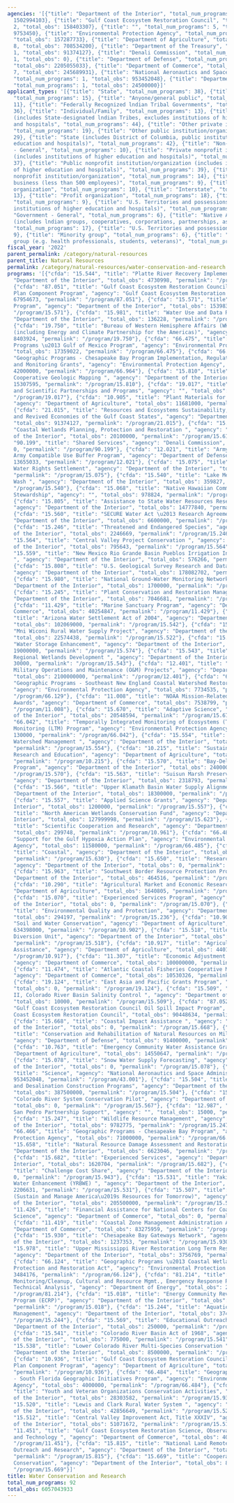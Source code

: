 ```yaml
---
agencies: '[{"title": "Department of the Interior", "total_num_programs": 55, "total_obs":
  1502994103}, {"title": "Gulf Coast Ecosystem Restoration Council", "total_num_programs":
  2, "total_obs": 158403307}, {"title": "", "total_num_programs": 5, "total_obs":
  9753450}, {"title": "Environmental Protection Agency", "total_num_programs": 8,
  "total_obs": 157287733}, {"title": "Department of Agriculture", "total_num_programs":
  8, "total_obs": 708534200}, {"title": "Department of the Treasury", "total_num_programs":
  1, "total_obs": 91374127}, {"title": "Denali Commission", "total_num_programs":
  1, "total_obs": 0}, {"title": "Department of Defense", "total_num_programs": 3,
  "total_obs": 2205055033}, {"title": "Department of Commerce", "total_num_programs":
  7, "total_obs": 245689931}, {"title": "National Aeronautics and Space Administration",
  "total_num_programs": 1, "total_obs": 953452048}, {"title": "Department of Energy",
  "total_num_programs": 1, "total_obs": 24500000}]'
applicant_types: '[{"title": "State", "total_num_programs": 38}, {"title": "Federal",
  "total_num_programs": 15}, {"title": "Anyone/general public", "total_num_programs":
  11}, {"title": "Federally Recognized lndian Tribal Governments", "total_num_programs":
  36}, {"title": "Individual/Family", "total_num_programs": 13}, {"title": "Local
  (includes State-designated lndian Tribes, excludes institutions of higher education
  and hospitals", "total_num_programs": 44}, {"title": "Other private institutions/organizations",
  "total_num_programs": 19}, {"title": "Other public institution/organization", "total_num_programs":
  29}, {"title": "State (includes District of Columbia, public institutions of higher
  education and hospitals)", "total_num_programs": 42}, {"title": "Non-Government
  - General", "total_num_programs": 10}, {"title": "Private nonprofit institution/organization
  (includes institutions of higher education and hospitals)", "total_num_programs":
  37}, {"title": "Public nonprofit institution/organization (includes institutions
  of higher education and hospitals)", "total_num_programs": 39}, {"title": "Quasi-public
  nonprofit institution/organization", "total_num_programs": 14}, {"title": "Small
  business (less than 500 employees)", "total_num_programs": 9}, {"title": "Sponsored
  organization", "total_num_programs": 10}, {"title": "Interstate", "total_num_programs":
  13}, {"title": "Profit organization", "total_num_programs": 18}, {"title": "Intrastate",
  "total_num_programs": 9}, {"title": "U.S. Territories and possessions (includes
  institutions of higher education and hospitals)", "total_num_programs": 19}, {"title":
  "Government - General", "total_num_programs": 6}, {"title": "Native American Organizations
  (includes lndian groups, cooperatives, corporations, partnerships, associations)",
  "total_num_programs": 17}, {"title": "U.S. Territories and possessions", "total_num_programs":
  9}, {"title": "Minority group", "total_num_programs": 6}, {"title": "Specialized
  group (e.g. health professionals, students, veterans)", "total_num_programs": 8}]'
fiscal_year: '2022'
parent_permalink: /category/natural-resources
parent_title: Natural Resources
permalink: /category/natural-resources/water-conservation-and-research
programs: '[{"cfda": "15.544", "title": "Platte River Recovery Implementation ", "agency":
  "Department of the Interior", "total_obs": 4730998, "permalink": "/program/15.544"},
  {"cfda": "87.051", "title": "Gulf Coast Ecosystem Restoration Council Comprehensive
  Plan Component Program", "agency": "Gulf Coast Ecosystem Restoration Council", "total_obs":
  67954673, "permalink": "/program/87.051"}, {"cfda": "15.571", "title": "Salton Sea
  Program", "agency": "Department of the Interior", "total_obs": 1539834, "permalink":
  "/program/15.571"}, {"cfda": "15.981", "title": "Water Use and Data Research", "agency":
  "Department of the Interior", "total_obs": 136228, "permalink": "/program/15.981"},
  {"cfda": "19.750", "title": "Bureau of Western Hemisphere Affairs (WHA) Grant Programs
  (including Energy and Climate Partnership for the Americas)", "agency": "", "total_obs":
  8403924, "permalink": "/program/19.750"}, {"cfda": "66.475", "title": "Geographic
  Programs \u2013 Gulf of Mexico Program", "agency": "Environmental Protection Agency",
  "total_obs": 17359022, "permalink": "/program/66.475"}, {"cfda": "66.964", "title":
  "Geographic Programs - Chesapeake Bay Program Implementation, Regulatory/Accountability
  and Monitoring Grants", "agency": "Environmental Protection Agency", "total_obs":
  42000000, "permalink": "/program/66.964"}, {"cfda": "15.810", "title": "National
  Cooperative Geologic Mapping ", "agency": "Department of the Interior", "total_obs":
  15307595, "permalink": "/program/15.810"}, {"cfda": "19.017", "title": "Environmental
  and Scientific Partnerships and Programs", "agency": "", "total_obs": 355702, "permalink":
  "/program/19.017"}, {"cfda": "10.905", "title": "Plant Materials for Conservation",
  "agency": "Department of Agriculture", "total_obs": 11681000, "permalink": "/program/10.905"},
  {"cfda": "21.015", "title": "Resources and Ecosystems Sustainability, Tourist Opportunities,
  and Revived Economies of the Gulf Coast States", "agency": "Department of the Treasury",
  "total_obs": 91374127, "permalink": "/program/21.015"}, {"cfda": "15.614", "title":
  "Coastal Wetlands Planning, Protection and Restoration ", "agency": "Department
  of the Interior", "total_obs": 20100000, "permalink": "/program/15.614"}, {"cfda":
  "90.199", "title": "Shared Services", "agency": "Denali Commission", "total_obs":
  0, "permalink": "/program/90.199"}, {"cfda": "12.021", "title": "Army National Guard
  Army Compatible Use Buffer Program", "agency": "Department of Defense", "total_obs":
  13655033, "permalink": "/program/12.021"}, {"cfda": "15.075", "title": "Blackfeet
  Water Rights Settlement", "agency": "Department of the Interior", "total_obs": 0,
  "permalink": "/program/15.075"}, {"cfda": "15.540", "title": "Lake Mead/Las Vegas
  Wash ", "agency": "Department of the Interior", "total_obs": 359827, "permalink":
  "/program/15.540"}, {"cfda": "15.068", "title": "Native Hawaiian Community Guest
  Stewardship", "agency": "", "total_obs": 978824, "permalink": "/program/15.068"},
  {"cfda": "15.805", "title": "Assistance to State Water Resources Research Institutes",
  "agency": "Department of the Interior", "total_obs": 14777840, "permalink": "/program/15.805"},
  {"cfda": "15.560", "title": "SECURE Water Act \u2013 Research Agreements", "agency":
  "Department of the Interior", "total_obs": 6600000, "permalink": "/program/15.560"},
  {"cfda": "15.246", "title": "Threatened and Endangered Species", "agency": "Department
  of the Interior", "total_obs": 2246669, "permalink": "/program/15.246"}, {"cfda":
  "15.564", "title": "Central Valley Project Conservation ", "agency": "Department
  of the Interior", "total_obs": 795643, "permalink": "/program/15.564"}, {"cfda":
  "15.559", "title": "New Mexico Rio Grande Basin Pueblos Irrigation Infrastructure
  ", "agency": "Department of the Interior", "total_obs": 576266, "permalink": "/program/15.559"},
  {"cfda": "15.808", "title": "U.S. Geological Survey Research and Data Collection",
  "agency": "Department of the Interior", "total_obs": 178082702, "permalink": "/program/15.808"},
  {"cfda": "15.980", "title": "National Ground-Water Monitoring Network", "agency":
  "Department of the Interior", "total_obs": 1700000, "permalink": "/program/15.980"},
  {"cfda": "15.245", "title": "Plant Conservation and Restoration Management", "agency":
  "Department of the Interior", "total_obs": 7046681, "permalink": "/program/15.245"},
  {"cfda": "11.429", "title": "Marine Sanctuary Program", "agency": "Department of
  Commerce", "total_obs": 40254847, "permalink": "/program/11.429"}, {"cfda": "15.542",
  "title": "Arizona Water Settlement Act of 2004", "agency": "Department of the Interior",
  "total_obs": 102069000, "permalink": "/program/15.542"}, {"cfda": "15.522", "title":
  "Mni Wiconi Rural Water Supply Project", "agency": "Department of the Interior",
  "total_obs": 22574438, "permalink": "/program/15.522"}, {"cfda": "15.574", "title":
  "Water Storage Enhancement", "agency": "Department of the Interior", "total_obs":
  19000000, "permalink": "/program/15.574"}, {"cfda": "15.543", "title": "Lake Tahoe
  Regional Wetlands Development ", "agency": "Department of the Interior", "total_obs":
  30000, "permalink": "/program/15.543"}, {"cfda": "12.401", "title": "National Guard
  Military Operations and Maintenance (O&M) Projects", "agency": "Department of Defense",
  "total_obs": 2100000000, "permalink": "/program/12.401"}, {"cfda": "66.129", "title":
  "Geographic Programs - Southeast New England Coastal Watershed Restoration Program",
  "agency": "Environmental Protection Agency", "total_obs": 7734535, "permalink":
  "/program/66.129"}, {"cfda": "11.008", "title": "NOAA Mission-Related Education
  Awards", "agency": "Department of Commerce", "total_obs": 7538799, "permalink":
  "/program/11.008"}, {"cfda": "15.670", "title": "Adaptive Science", "agency": "Department
  of the Interior", "total_obs": 20548594, "permalink": "/program/15.670"}, {"cfda":
  "66.042", "title": "Temporally Integrated Monitoring of Ecosystems (TIME) and Long-Term
  Monitoring (LTM) Program", "agency": "Environmental Protection Agency", "total_obs":
  130000, "permalink": "/program/66.042"}, {"cfda": "15.554", "title": "Cooperative
  Watershed Management ", "agency": "Department of the Interior", "total_obs": 23000000,
  "permalink": "/program/15.554"}, {"cfda": "10.215", "title": "Sustainable Agriculture
  Research and Education", "agency": "Department of Agriculture", "total_obs": 37478000,
  "permalink": "/program/10.215"}, {"cfda": "15.570", "title": "Bay-Delta Restoration
  Program", "agency": "Department of the Interior", "total_obs": 2400000, "permalink":
  "/program/15.570"}, {"cfda": "15.563", "title": "Suisun Marsh Preservation Agreement",
  "agency": "Department of the Interior", "total_obs": 2318793, "permalink": "/program/15.563"},
  {"cfda": "15.566", "title": "Upper Klamath Basin Water Supply Alignment", "agency":
  "Department of the Interior", "total_obs": 18300000, "permalink": "/program/15.566"},
  {"cfda": "15.557", "title": "Applied Science Grants", "agency": "Department of the
  Interior", "total_obs": 1200000, "permalink": "/program/15.557"}, {"cfda": "15.623",
  "title": "North American Wetlands Conservation Fund", "agency": "Department of the
  Interior", "total_obs": 127999998, "permalink": "/program/15.623"}, {"cfda": "10.961",
  "title": "Scientific Cooperation and Research", "agency": "Department of Agriculture",
  "total_obs": 299748, "permalink": "/program/10.961"}, {"cfda": "66.485", "title":
  "Support for the Gulf Hypoxia Action Plan", "agency": "Environmental Protection
  Agency", "total_obs": 11580000, "permalink": "/program/66.485"}, {"cfda": "15.630",
  "title": "Coastal", "agency": "Department of the Interior", "total_obs": 6000000,
  "permalink": "/program/15.630"}, {"cfda": "15.650", "title": "Research Grants (Generic)",
  "agency": "Department of the Interior", "total_obs": 0, "permalink": "/program/15.650"},
  {"cfda": "15.963", "title": "Southwest Border Resource Protection Program", "agency":
  "Department of the Interior", "total_obs": 464516, "permalink": "/program/15.963"},
  {"cfda": "10.290", "title": "Agricultural Market and Economic Research", "agency":
  "Department of Agriculture", "total_obs": 1640805, "permalink": "/program/10.290"},
  {"cfda": "15.070", "title": "Experienced Services Program", "agency": "Department
  of the Interior", "total_obs": 0, "permalink": "/program/15.070"}, {"cfda": "15.236",
  "title": "Environmental Quality and Protection", "agency": "Department of the Interior",
  "total_obs": 294197, "permalink": "/program/15.236"}, {"cfda": "10.902", "title":
  "Soil and Water Conservation", "agency": "Department of Agriculture", "total_obs":
  634398000, "permalink": "/program/10.902"}, {"cfda": "15.518", "title": "Garrison
  Diversion Unit", "agency": "Department of the Interior", "total_obs": 41500211,
  "permalink": "/program/15.518"}, {"cfda": "10.917", "title": "Agricultural Management
  Assistance", "agency": "Department of Agriculture", "total_obs": 4401000, "permalink":
  "/program/10.917"}, {"cfda": "11.307", "title": "Economic Adjustment Assistance",
  "agency": "Department of Commerce", "total_obs": 100000000, "permalink": "/program/11.307"},
  {"cfda": "11.474", "title": "Atlantic Coastal Fisheries Cooperative Management Act",
  "agency": "Department of Commerce", "total_obs": 10530326, "permalink": "/program/11.474"},
  {"cfda": "19.124", "title": "East Asia and Pacific Grants Program", "agency": "",
  "total_obs": 0, "permalink": "/program/19.124"}, {"cfda": "15.509", "title": "Title
  II, Colorado River Basin Salinity Control ", "agency": "Department of the Interior",
  "total_obs": 10000, "permalink": "/program/15.509"}, {"cfda": "87.052", "title":
  "Gulf Coast Ecosystem Restoration Council Oil Spill Impact Program", "agency": "Gulf
  Coast Ecosystem Restoration Council", "total_obs": 90448634, "permalink": "/program/87.052"},
  {"cfda": "15.668", "title": "Coastal Impact Assistance ", "agency": "Department
  of the Interior", "total_obs": 0, "permalink": "/program/15.668"}, {"cfda": "12.005",
  "title": "Conservation and Rehabilitation of Natural Resources on Military Installations",
  "agency": "Department of Defense", "total_obs": 91400000, "permalink": "/program/12.005"},
  {"cfda": "10.763", "title": "Emergency Community Water Assistance Grants", "agency":
  "Department of Agriculture", "total_obs": 14550647, "permalink": "/program/10.763"},
  {"cfda": "15.078", "title": "Snow Water Supply Forecasting", "agency": "Department
  of the Interior", "total_obs": 0, "permalink": "/program/15.078"}, {"cfda": "43.001",
  "title": "Science", "agency": "National Aeronautics and Space Administration", "total_obs":
  953452048, "permalink": "/program/43.001"}, {"cfda": "15.504", "title": "Water Recycling
  and Desalination Construction Programs", "agency": "Department of the Interior",
  "total_obs": 387500000, "permalink": "/program/15.504"}, {"cfda": "15.567", "title":
  "Colorado River System Conservation Pilot", "agency": "Department of the Interior",
  "total_obs": 0, "permalink": "/program/15.567"}, {"cfda": "12.987", "title": "Upper
  San Pedro Partnership Support", "agency": "", "total_obs": 15000, "permalink": "/program/12.987"},
  {"cfda": "15.247", "title": "Wildlife Resource Management", "agency": "Department
  of the Interior", "total_obs": 9782775, "permalink": "/program/15.247"}, {"cfda":
  "66.466", "title": "Geographic Programs - Chesapeake Bay Program", "agency": "Environmental
  Protection Agency", "total_obs": 71000000, "permalink": "/program/66.466"}, {"cfda":
  "15.658", "title": "Natural Resource Damage Assessment and Restoration", "agency":
  "Department of the Interior", "total_obs": 6623046, "permalink": "/program/15.658"},
  {"cfda": "15.682", "title": "Experienced Services", "agency": "Department of the
  Interior", "total_obs": 1620704, "permalink": "/program/15.682"}, {"cfda": "15.943",
  "title": "Challenge Cost Share", "agency": "Department of the Interior", "total_obs":
  0, "permalink": "/program/15.943"}, {"cfda": "15.531", "title": "Yakima River Basin
  Water Enhancement (YRBWE) ", "agency": "Department of the Interior", "total_obs":
  2206631, "permalink": "/program/15.531"}, {"cfda": "15.507", "title": "WaterSMART
  (Sustain and Manage America\u2019s Resources for Tomorrow)", "agency": "Department
  of the Interior", "total_obs": 205500000, "permalink": "/program/15.507"}, {"cfda":
  "11.426", "title": "Financial Assistance for National Centers for Coastal Ocean
  Science", "agency": "Department of Commerce", "total_obs": 0, "permalink": "/program/11.426"},
  {"cfda": "11.419", "title": "Coastal Zone Management Administration Awards", "agency":
  "Department of Commerce", "total_obs": 83275959, "permalink": "/program/11.419"},
  {"cfda": "15.930", "title": "Chesapeake Bay Gateways Network", "agency": "Department
  of the Interior", "total_obs": 1237353, "permalink": "/program/15.930"}, {"cfda":
  "15.978", "title": "Upper Mississippi River Restoration Long Term Resource Monitoring",
  "agency": "Department of the Interior", "total_obs": 3756769, "permalink": "/program/15.978"},
  {"cfda": "66.124", "title": "Geographic Programs \u2013 Coastal Wetlands Planning
  Protection and Restoration Act", "agency": "Environmental Protection Agency", "total_obs":
  3484176, "permalink": "/program/66.124"}, {"cfda": "81.214", "title": "Environmental
  Monitoring/Cleanup, Cultural and Resource Mgmt., Emergency Response Research, Outreach,
  Technical Analysis", "agency": "Department of Energy", "total_obs": 24500000, "permalink":
  "/program/81.214"}, {"cfda": "15.018", "title": "Energy Community Revitalization
  Program (ECRP)", "agency": "Department of the Interior", "total_obs": 25000000,
  "permalink": "/program/15.018"}, {"cfda": "15.244", "title": "Aquatics Resources
  Management", "agency": "Department of the Interior", "total_obs": 3749892, "permalink":
  "/program/15.244"}, {"cfda": "15.569", "title": "Educational Outreach", "agency":
  "Department of the Interior", "total_obs": 250000, "permalink": "/program/15.569"},
  {"cfda": "15.541", "title": "Colorado River Basin Act of 1968", "agency": "Department
  of the Interior", "total_obs": 775000, "permalink": "/program/15.541"}, {"cfda":
  "15.538", "title": "Lower Colorado River Multi-Species Conservation ", "agency":
  "Department of the Interior", "total_obs": 8500000, "permalink": "/program/15.538"},
  {"cfda": "10.936", "title": "Gulf Coast Ecosystem Restoration Council Comprehensive
  Plan Component Program", "agency": "Department of Agriculture", "total_obs": 4085000,
  "permalink": "/program/10.936"}, {"cfda": "66.484", "title": "Geographic Programs
  - South Florida Geographic Initiatives Program", "agency": "Environmental Protection
  Agency", "total_obs": 4000000, "permalink": "/program/66.484"}, {"cfda": "15.931",
  "title": "Youth and Veteran Organizations Conservation Activities", "agency": "Department
  of the Interior", "total_obs": 28303582, "permalink": "/program/15.931"}, {"cfda":
  "15.520", "title": "Lewis and Clark Rural Water System ", "agency": "Department
  of the Interior", "total_obs": 42856649, "permalink": "/program/15.520"}, {"cfda":
  "15.512", "title": "Central Valley Improvement Act, Title XXXIV", "agency": "Department
  of the Interior", "total_obs": 51071672, "permalink": "/program/15.512"}, {"cfda":
  "11.451", "title": "Gulf Coast Ecosystem Restoration Science, Observation, Monitoring,
  and Technology ", "agency": "Department of Commerce", "total_obs": 4090000, "permalink":
  "/program/11.451"}, {"cfda": "15.815", "title": "National Land Remote Sensing Education
  Outreach and Research", "agency": "Department of the Interior", "total_obs": 1250000,
  "permalink": "/program/15.815"}, {"cfda": "15.669", "title": "Cooperative Landscape
  Conservation", "agency": "Department of the Interior", "total_obs": 81300000, "permalink":
  "/program/15.669"}]'
title: Water Conservation and Research
total_num_programs: 92
total_obs: 6057043933
---
```

